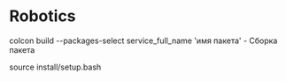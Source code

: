 # Robotics

colcon build --packages-select service_full_name 'имя пакета' - Сборка пакета

source install/setup.bash
